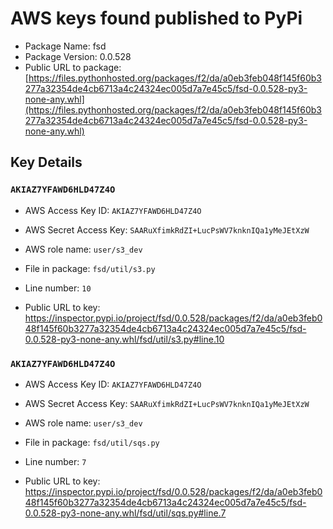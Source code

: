 # AWS keys found published to PyPi

* Package Name: fsd
* Package Version: 0.0.528
* Public URL to package: [https://files.pythonhosted.org/packages/f2/da/a0eb3feb048f145f60b3277a32354de4cb6713a4c24324ec005d7a7e45c5/fsd-0.0.528-py3-none-any.whl](https://files.pythonhosted.org/packages/f2/da/a0eb3feb048f145f60b3277a32354de4cb6713a4c24324ec005d7a7e45c5/fsd-0.0.528-py3-none-any.whl)

## Key Details

### `AKIAZ7YFAWD6HLD47Z4O`

* AWS Access Key ID: `AKIAZ7YFAWD6HLD47Z4O`
* AWS Secret Access Key: `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` 
* AWS role name: `user/s3_dev`
* File in package: `fsd/util/s3.py`
* Line number: `10`

* Public URL to key: https://inspector.pypi.io/project/fsd/0.0.528/packages/f2/da/a0eb3feb048f145f60b3277a32354de4cb6713a4c24324ec005d7a7e45c5/fsd-0.0.528-py3-none-any.whl/fsd/util/s3.py#line.10



### `AKIAZ7YFAWD6HLD47Z4O`

* AWS Access Key ID: `AKIAZ7YFAWD6HLD47Z4O`
* AWS Secret Access Key: `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` 
* AWS role name: `user/s3_dev`
* File in package: `fsd/util/sqs.py`
* Line number: `7`

* Public URL to key: https://inspector.pypi.io/project/fsd/0.0.528/packages/f2/da/a0eb3feb048f145f60b3277a32354de4cb6713a4c24324ec005d7a7e45c5/fsd-0.0.528-py3-none-any.whl/fsd/util/sqs.py#line.7



